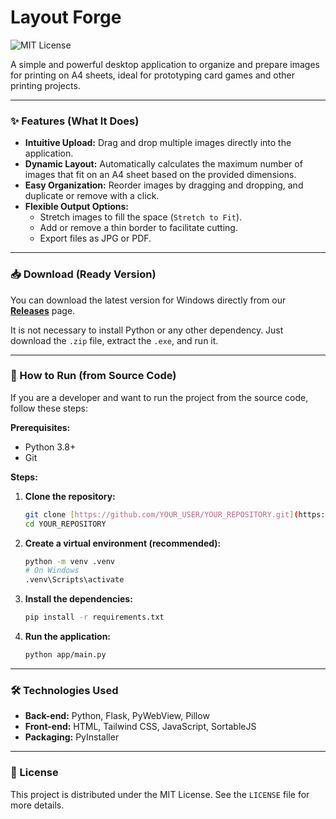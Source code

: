 # Layout Forge

![MIT License](https://img.shields.io/badge/License-MIT-yellow.svg)

A simple and powerful desktop application to organize and prepare images for printing on A4 sheets, ideal for prototyping card games and other printing projects.

---

### ✨ Features (What It Does)

* **Intuitive Upload:** Drag and drop multiple images directly into the application.
* **Dynamic Layout:** Automatically calculates the maximum number of images that fit on an A4 sheet based on the provided dimensions.
* **Easy Organization:** Reorder images by dragging and dropping, and duplicate or remove with a click.
* **Flexible Output Options:**
    * Stretch images to fill the space (`Stretch to Fit`).
    * Add or remove a thin border to facilitate cutting.
    * Export files as JPG or PDF.

---

### 📥 Download (Ready Version)

You can download the latest version for Windows directly from our **[Releases](https://github.com/YOUR_USER/YOUR_REPOSITORY/releases)** page.

It is not necessary to install Python or any other dependency. Just download the `.zip` file, extract the `.exe`, and run it.

---

### 🚀 How to Run (from Source Code)

If you are a developer and want to run the project from the source code, follow these steps:

**Prerequisites:**
* Python 3.8+
* Git

**Steps:**

1.  **Clone the repository:**
    ```bash
    git clone [https://github.com/YOUR_USER/YOUR_REPOSITORY.git](https://github.com/YOUR_USER/YOUR_REPOSITORY.git)
    cd YOUR_REPOSITORY
    ```

2.  **Create a virtual environment (recommended):**
    ```bash
    python -m venv .venv
    # On Windows
    .venv\Scripts\activate
    ```

3.  **Install the dependencies:**
    ```bash
    pip install -r requirements.txt
    ```

4.  **Run the application:**
    ```bash
    python app/main.py
    ```

---

### 🛠️ Technologies Used

* **Back-end:** Python, Flask, PyWebView, Pillow
* **Front-end:** HTML, Tailwind CSS, JavaScript, SortableJS
* **Packaging:** PyInstaller

---

### 📄 License

This project is distributed under the MIT License. See the `LICENSE` file for more details.
